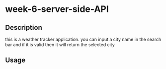 # week-6-server-side-API



## Description

this is a weather tracker application. you can input  a city name in the search bar and if it is valid then it will return the selected city



## Usage




